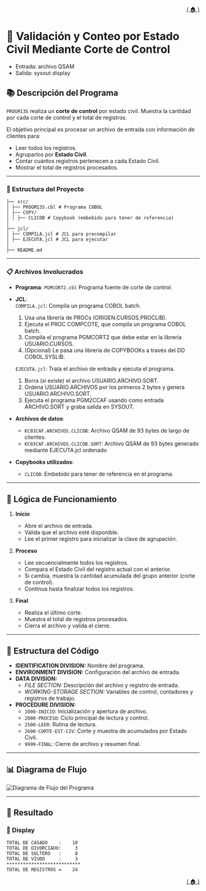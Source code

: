 <div style="text-align: right;">

[( 🏠 )](/)

</div>

# 📄 Validación y Conteo por Estado Civil Mediante Corte de Control
- Entrada: archivo QSAM
- Salida: sysout display

## 📚 Descripción del Programa
`PROGM13S` realiza un **corte de control** por estado civil. Muestra la cantidad por cada corte de control y el total de registros. 

El objetivo principal es procesar un archivo de entrada con información de clientes para:
- Leer todos los registros.
- Agruparlos por **Estado Civil**.
- Contar cuántos registros pertenecen a cada Estado Civil.
- Mostrar el total de registros procesados.

---
### 🚀 Estructura del Proyecto

```
├── src/
│ ├── PROGM13S.cbl # Programa COBOL 
│ ├── COPY/
│ │ ├── CLICOB # Copybook (embebido para tener de referencia)
│
├── jcl/
│ ├── COMPILA.jcl # JCL para precompilar
│ ├── EJECUTA.jcl # JCL para ejecutar
│
├── README.md
```

---

### 📋 Archivos Involucrados

- **Programa**: `PGMCORT2.cbl` Programa fuente de corte de control.
- **JCL**: \
`COMPILA.jcl`: Compila un programa COBOL batch.
  1. Usa una librería de PROCs (ORIGEN.CURSOS.PROCLIB).
  2. Ejecuta el PROC COMPCOTE, que compila un programa COBOL batch.
  3. Compila el programa PGMCORT2 que debe estar en la librería USUARIO.CURSOS.
  4. (Opcional) Le pasa una librería de COPYBOOKs a través del DD COBOL.SYSLIB. 

  `EJECUTA.jcl`: Trata el archivo de entrada y ejecuta el programa.
  1. Borra (si existe) el archivo USUARIO.ARCHIVO.SORT.
  2. Ordena USUARIO.ARCHIVOS por los primeros 2 bytes y genera USUARIO.ARCHIVO.SORT.
  3. Ejecuta el programa PGM2CCAF usando como entrada ARCHIVO.SORT y graba salida en SYSOUT.


- **Archivos de datos**:
  - `KC03CAF.ARCHIVOS.CLICOB`: Archivo QSAM de 93 bytes de largo de clientes. 
  - `KC03CAF.ARCHIVOS.CLICOB.SORT`: Archivo QSAM de 93 bytes generado mediante EJECUTA.jcl ordenado 
- **Copybooks utilizados**:
  - `CLICOB`: Embebido para tener de referencia en el programa.
---

## 🔄 Lógica de Funcionamiento

1. **Inicio**
   - Abre el archivo de entrada.
   - Valida que el archivo esté disponible.
   - Lee el primer registro para inicializar la clave de agrupación.

2. **Proceso**
   - Lee secuencialmente todos los registros.
   - Compara el Estado Civil del registro actual con el anterior.
   - Si cambia, muestra la cantidad acumulada del grupo anterior (corte de control).
   - Continua hasta finalizar todos los registros.

3. **Final**
   - Realiza el último corte.
   - Muestra el total de registros procesados.
   - Cierra el archivo y valida el cierre.

---

## 🧩 Estructura del Código

- **IDENTIFICATION DIVISION:** Nombre del programa.
- **ENVIRONMENT DIVISION:** Configuración del archivo de entrada.
- **DATA DIVISION:**  
  - *FILE SECTION:* Descripción del archivo y registro de entrada.
  - *WORKING-STORAGE SECTION:* Variables de control, contadores y registros de trabajo.
- **PROCEDURE DIVISION:**  
  - `1000-INICIO`: Inicialización y apertura de archivo.
  - `2000-PROCESO`: Ciclo principal de lectura y control.
  - `2500-LEER`: Rutina de lectura.
  - `2600-CORTE-EST-CIV`: Corte y muestra de acumulados por Estado Civil.
  - `9999-FINAL`: Cierre de archivo y resumen final.

---

## 📊 Diagrama de Flujo
<image src="./GRAFICO.png" alt="Diagrama de Flujo del Programa">

---
## 🎯 Resultado

### 💬 Display 
```text
TOTAL DE CASADO    :    10                     
TOTAL DE DIVORCIADO:     3                     
TOTAL DE SOLTERO   :     8                     
TOTAL DE VIUDO     :     3                     
*************************** 
TOTAL DE REGISTROS =    24                     
```


<div style="text-align: right;">

[( 🏠 )](/)

</div>

